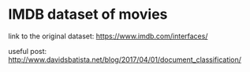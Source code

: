 # IMDB dataset of movies
link to the original dataset: https://www.imdb.com/interfaces/

useful post: http://www.davidsbatista.net/blog/2017/04/01/document_classification/